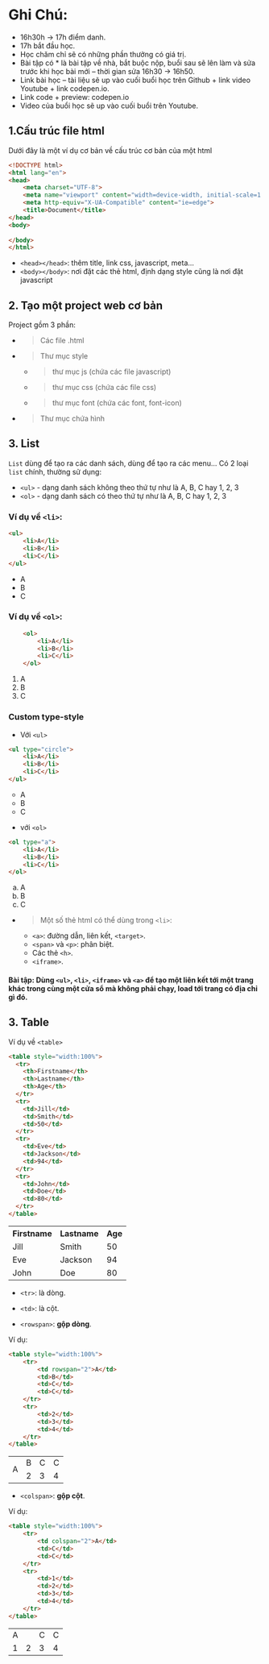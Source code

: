# Ghi Chú:

-	16h30h -> 17h điểm danh.
-	17h bắt đầu học.
-	Học chăm chỉ sẽ có những phần thưởng có giá trị.
-	Bài tập có * là bài tập về nhà, bắt buộc nộp, buổi sau sẽ lên làm và sửa trước khi học bài mới – thời gian sửa 16h30 -> 16h50.
-	Link bài học – tài liệu sẽ up vào cuối buổi học trên Github + link video Youtube +  link codepen.io.
-	Link code  + preview: codepen.io
-	Video của buổi học sẽ up vào cuối buổi trên Youtube.

## 1.Cấu trúc file html

Dưới đây là một ví dụ cơ bản về cấu trúc cơ bản của một html
```html
<!DOCTYPE html>
<html lang="en">
<head>
    <meta charset="UTF-8">
    <meta name="viewport" content="width=device-width, initial-scale=1.0">
    <meta http-equiv="X-UA-Compatible" content="ie=edge">
    <title>Document</title>
</head>
<body>
    
</body>
</html>
```
- `<head></head>`: thêm title, link css, javascript, meta...
- `<body></body>`: nơi đặt các thẻ html, định dạng style cũng là nơi đặt javascript

## 2. Tạo một project web cơ bản
Project gồm 3 phần:
- > Các file .html
- > Thư mục style
    - > thư mục js (chứa các file javascript)
    - > thư mục css (chứa các file css)
    - > thư mục font (chứa các font, font-icon)
- > Thư mục chứa hình
## 3. List

`List` dùng để tạo ra các danh sách, dùng để tạo ra các menu...
Có 2 loại `list` chính, thường sử dụng:
- `<ul>` - dạng danh sách không theo thứ tự như là A, B, C hay 1, 2, 3
- `<ol>` - dạng danh sách có theo thứ tự như là A, B, C hay 1, 2, 3

### Ví dụ về `<li>`:
```html
<ul>
    <li>A</li>
    <li>B</li>
    <li>C</li>
</ul>
```
<ul>
    <li>A</li>
    <li>B</li>
    <li>C</li>
</ul>

### Ví dụ về `<ol>`:
```html
    <ol>
        <li>A</li>
        <li>B</li>
        <li>C</li>
    </ol>
```
<ol>
    <li>A</li>
    <li>B</li>
    <li>C</li>
</ol>

### Custom type-style
- Với `<ul>`
```html
<ul type="circle">
    <li>A</li>
    <li>B</li>
    <li>C</li>
</ul>
```
<ul type="circle">
    <li>A</li>
    <li>B</li>
    <li>C</li>
</ul>

- với `<ol>`
```html
<ol type="a">
    <li>A</li>
    <li>B</li>
    <li>C</li>
</ol>
```
<ol type="a">
    <li>A</li>
    <li>B</li>
    <li>C</li>
</ol>

- > Một số thẻ html có thể dùng trong `<li>`:
    - `<a>`: đường dẫn, liên kết, `<target>`.
    - `<span>` và `<p>`: phân biệt.
    - Các thẻ `<h>`.
    - `<iframe>`.
    
#### Bài tập: Dùng `<ul>`, `<li>`, `<iframe>` và `<a>` để tạo một liên kết tới một trang khác trong cùng một cửa sổ mà không phải chạy, load tới trang có địa chỉ gì đó.

## 3. Table
Ví dụ về `<table>`

```html
<table style="width:100%">
  <tr>
    <th>Firstname</th>
    <th>Lastname</th> 
    <th>Age</th>
  </tr>
  <tr>
    <td>Jill</td>
    <td>Smith</td>
    <td>50</td>
  </tr>
  <tr>
    <td>Eve</td>
    <td>Jackson</td>
    <td>94</td>
  </tr>
  <tr>
    <td>John</td>
    <td>Doe</td>
    <td>80</td>
  </tr>
</table>
```
<table style="width:100%">
  <tr>
    <th>Firstname</th>
    <th>Lastname</th> 
    <th>Age</th>
  </tr>
  <tr>
    <td>Jill</td>
    <td>Smith</td>
    <td>50</td>
  </tr>
  <tr>
    <td>Eve</td>
    <td>Jackson</td>
    <td>94</td>
  </tr>
  <tr>
    <td>John</td>
    <td>Doe</td>
    <td>80</td>
  </tr>
</table>

- `<tr>`: là dòng.
- `<td>`: là cột.

- `<rowspan>`: <b>gộp dòng</b>.

Ví dụ:
```html
<table style="width:100%">
    <tr>
        <td rowspan="2">A</td>
        <td>B</td>
        <td>C</td>
        <td>C</td>
    </tr>
    <tr>
        <td>2</td>
        <td>3</td>
        <td>4</td>
    </tr>
</table>
```


<table style="width:100%">
    <tr>
        <td rowspan="2">A</td>
        <td>B</td>
        <td>C</td>
        <td>C</td>
    </tr>
    <tr>
        <td>2</td>
        <td>3</td>
        <td>4</td>
    </tr>
</table>


- `<colspan>`: <b>gộp cột</b>.

Ví dụ:
```html
<table style="width:100%">
    <tr>
        <td colspan="2">A</td>
        <td>C</td>
        <td>C</td>
    </tr>
    <tr>
        <td>1</td>
        <td>2</td>
        <td>3</td>
        <td>4</td>
    </tr>
</table>
```


<table style="width:100%">
    <tr>
        <td colspan="2">A</td>
        <td>C</td>
        <td>C</td>
    </tr>
    <tr>
        <td>1</td>
        <td>2</td>
        <td>3</td>
        <td>4</td>
    </tr>
</table>
